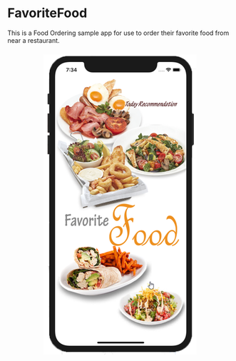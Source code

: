 # FavoriteFood
This is a Food Ordering sample app for use to order their favorite food from near a restaurant.

<h3 align="center">
<img src="Screenshot_29.png" alt="Screenshot of FavoriteFood App" />
</h3>